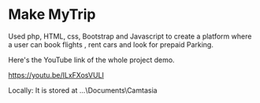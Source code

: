 # Make MyTrip
Used php, HTML, css, Bootstrap and Javascript to create a platform where a user can book flights , rent cars and look  for prepaid Parking.


Here's the YouTube link of the whole project demo.

https://youtu.be/ILxFXosVULI

Locally: It is stored at 
...\Documents\Camtasia

